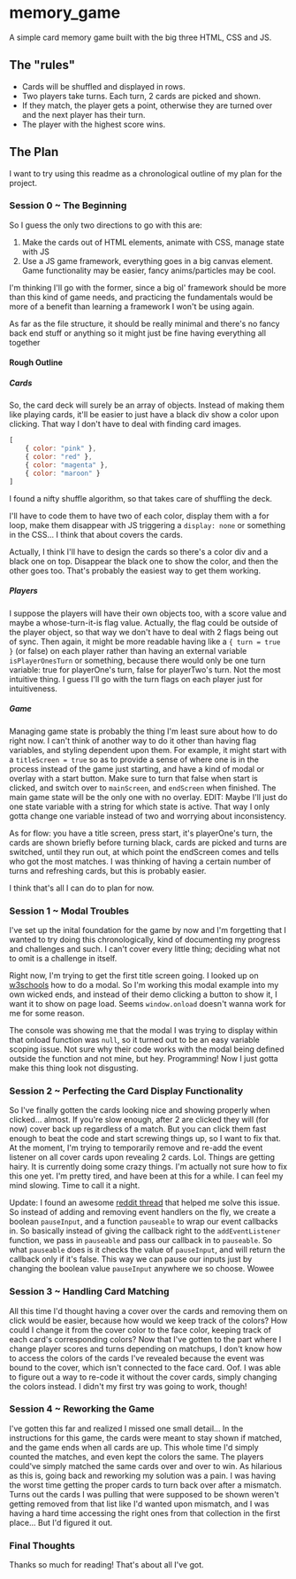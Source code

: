 # memory_game

A simple card memory game built with the big three HTML, CSS and JS.

## The "rules"

+ Cards will be shuffled and displayed in rows.
+ Two players take turns. Each turn, 2 cards are picked and shown.
+ If they match, the player gets a point, otherwise they are turned over and the next player has their turn.
+ The player with the highest score wins.

## The Plan

I want to try using this readme as a chronological outline of my plan for the project.

### Session 0 ~ The Beginning

So I guess the only two directions to go with this are:

1. Make the cards out of HTML elements, animate with CSS, manage state with JS
2. Use a JS game framework, everything goes in a big canvas element. Game functionality may be easier, fancy anims/particles may be cool.

I'm thinking I'll go with the former, since a big ol' framework should be more than this kind of game needs, and practicing the fundamentals would be more of a benefit than learning a framework I won't be using again.

As far as the file structure, it should be really minimal and there's no fancy back end stuff or anything so it might just be fine having everything all together

#### Rough Outline

##### Cards

So, the card deck will surely be an array of objects. Instead of making them like playing cards, it'll be easier to just have a black div show a color upon clicking. That way I don't have to deal with finding card images.

```js
[
    { color: "pink" },
    { color: "red" },
    { color: "magenta" },
    { color: "maroon" }
]
```

I found a nifty shuffle algorithm, so that takes care of shuffling the deck.

I'll have to code them to have two of each color, display them with a for loop, make them disappear with JS triggering a `display: none` or something in the CSS... I think that about covers the cards.

Actually, I think I'll have to design the cards so there's a color div and a black one on top. Disappear the black one to show the color, and then the other goes too. That's probably the easiest way to get them working.

##### Players

I suppose the players will have their own objects too, with a score value and maybe a whose-turn-it-is flag value. Actually, the flag could be outside of the player object, so that way we don't have to deal with 2 flags being out of sync. Then again, it might be more readable having like a `{ turn = true }` (or false) on each player rather than having an external variable `isPlayerOnesTurn` or something, because there would only be one turn variable: true for playerOne's turn, false for playerTwo's turn. Not the most intuitive thing. I guess I'll go with the turn flags on each player just for intuitiveness.

##### Game

Managing game state is probably the thing I'm least sure about how to do right now. I can't think of another way to do it other than having flag variables, and styling dependent upon them. For example, it might start with a `titleScreen = true` so as to provide a sense of where one is in the process instead of the game just starting, and have a kind of modal or overlay with a start button. Make sure to turn that false when start is clicked, and switch over to `mainScreen`, and `endScreen` when finished. The main game state will be the only one with no overlay. EDIT: Maybe I'll just do one state variable with a string for which state is active. That way I only gotta change one variable instead of two and worrying about inconsistency.

As for flow: you have a title screen, press start, it's playerOne's turn, the cards are shown briefly before turning black, cards are picked and turns are switched, until they run out, at which point the endScreen comes and tells who got the most matches. I was thinking of having a certain number of turns and refreshing cards, but this is probably easier.

I think that's all I can do to plan for now.

### Session 1 ~ Modal Troubles

I've set up the inital foundation for the game by now and I'm forgetting that I wanted to try doing this chronologically, kind of documenting my progress and challenges and such. I can't cover every little thing; deciding what not to omit is a challenge in itself.

Right now, I'm trying to get the first title screen going. I looked up on [w3schools](www.w3schools.com) how to do a modal. So I'm working this modal example into my own wicked ends, and instead of their demo clicking a button to show it, I want it to show on page load. Seems `window.onload` doesn't wanna work for me for some reason.

The console was showing me that the modal I was trying to display within that onload function was `null`, so it turned out to be an easy variable scoping issue. Not sure why their code works with the modal being defined outside the function and not mine, but hey. Programming! Now I just gotta make this thing look not disgusting.

### Session 2 ~ Perfecting the Card Display Functionality

So I've finally gotten the cards looking nice and showing properly when clicked... almost. If you're slow enough, after 2 are clicked they will (for now) cover back up regardless of a match. But you can click them fast enough to beat the code and start screwing things up, so I want to fix that. At the moment, I'm trying to temporarily remove and re-add the event listener on all cover cards upon revealing 2 cards. Lol. Things are getting hairy. It is currently doing some crazy things. I'm actually not sure how to fix this one yet. I'm pretty tired, and have been at this for a while. I can feel my mind slowing. Time to call it a night.

Update: I found an awesome [reddit thread](https://www.reddit.com/r/learnjavascript/comments/8ly7sp/temporarily_disabling_all_event_handlers_in/) that helped me solve this issue. So instead of adding and removing event handlers on the fly, we create a boolean `pauseInput`, and a function `pauseable` to wrap our event callbacks in. So basically instead of giving the callback right to the `addEventListener` function, we pass in `pauseable` and pass our callback in to `pauseable`. So what `pauseable` does is it checks the value of `pauseInput`, and will return the callback only if it's false. This way we can pause our inputs just by changing the boolean value `pauseInput` anywhere we so choose. Wowee

### Session 3 ~ Handling Card Matching

All this time I'd thought having a cover over the cards and removing them on click would be easier, because how would we keep track of the colors? How could I change it from the cover color to the face color, keeping track of each card's corresponding colors? Now that I've gotten to the part where I change player scores and turns depending on matchups, I don't know how to access the colors of the cards I've revealed because the event was bound to the cover, which isn't connected to the face card. Oof. I was able to figure out a way to re-code it without the cover cards, simply changing the colors instead. I didn't my first try was going to work, though!

### Session 4 ~ Reworking the Game

I've gotten this far and realized I missed one small detail... In the instructions for this game, the cards were meant to stay shown if matched, and the game ends when all cards are up. This whole time I'd simply counted the matches, and even kept the colors the same. The players could've simply matched the same cards over and over to win. As hilarious as this is, going back and reworking my solution was a pain. I was having the worst time getting the proper cards to turn back over after a mismatch. Turns out the cards I was pulling that were supposed to be shown weren't getting removed from that list like I'd wanted upon mismatch, and I was having a hard time accessing the right ones from that collection in the first place... But I'd figured it out.

### Final Thoughts

Thanks so much for reading! That's about all I've got.